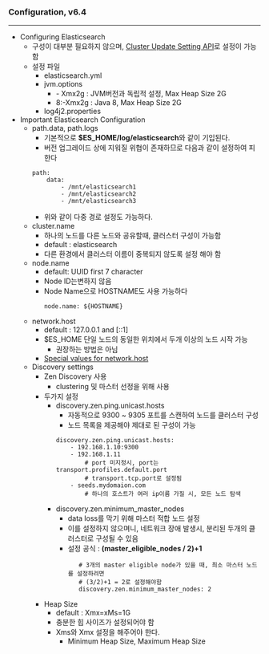 ### Configuration, v6.4
---
- Configuring Elasticsearch
    - 구성이 대부분 필요하지 않으며, [Cluster Update Setting API](https://www.elastic.co/guide/en/elasticsearch/reference/current/cluster-update-settings.html)로 설정이 가능함
    - 설정 파일
        - elasticsearch.yml 
        - jvm.options
            - \- Xmx2g : JVM버전과 독립적 설정, Max Heap Size 2G
            - 8:\-Xmx2g : Java 8, Max Heap Size 2G
        - log4j2.properties
- Important Elasticsearch Configuration
    - path.data, path.logs
        - 기본적으로 **$ES_HOME/log/elasticsearch**와 같이 기입된다.
        - 버전 업그레이드 상에 지워질 위협이 존재하므로 다음과 같이 설정하여 피한다
        ```
        path:
            data:
                - /mnt/elasticsearch1
                - /mnt/elasticsearch2
                - /mnt/elasticsearch3
        ```
        - 위와 같이 다중 경로 설정도 가능하다.
    - cluster.name
        - 하나의 노드를 다른 노드와 공유할때, 클러스터 구성이 가능함
        - default : elasticsearch
        - 다른 환경에서 클러스터 이름이 중복되지 않도록 설정 해야 함
    - node.name
        - default: UUID first 7 character
        - Node ID는변하지 않음
        - Node Name으로 HOSTNAME도 사용 가능하다
            ```
            node.name: ${HOSTNAME}
            ```
    - network.host
        - default : 127.0.0.1 and [::1]
        - $ES_HOME 단일 노드의 동일한 위치에서 두개 이상의 노드 시작 가능
            - 권장하는 방법은 아님
        - [Special values for network.host](https://www.elastic.co/guide/en/elasticsearch/reference/current/modules-network.html#network-interface-values)
    - Discovery settings
        - Zen Discovery 사용
            - clustering 및 마스터 선정을 위해 사용
        - 두가지 설정
            - discovery.zen.ping.unicast.hosts
                - 자동적으로 9300 ~ 9305 포트를 스캔하여 노드를 클러스터 구성
                - 노드 목록을 제공해야 제대로 된 구성이 가능
                ```
                discovery.zen.ping.unicast.hosts:
                    - 192.168.1.10:9300
                    - 192.168.1.11 
                        # port 미지정시, port는 transport.profiles.default.port
                        # transport.tcp.port로 설정됨
                    - seeds.mydomaion.com
                        # 하나의 호스트가 여러 ip이름 가질 시, 모든 노드 탐색
                ```
            - discovery.zen.minimum_master_nodes
                - data loss를 막기 위해 마스터 적합 노드 설정
                - 이를 설정하지 않으며니, 네트워크 장애 발생시, 분리된 두개의 클러스터로 구성될 수 있음
                - 설정 공식 : **(master_eligible_nodes / 2)+1**
                    ```    
                       # 3개의 master eligible node가 있을 때, 최소 마스터 노드를 설정하려면
                       # (3/2)+1 = 2로 설정해야함
                       discovery.zen.minimum_master_nodes: 2
                    ```
        - Heap Size
            - default : Xmx=xMs=1G
            - 충분한 힙 사이즈가 설정되어야 함
            - Xms와 Xmx 설정을 해주어야 한다.
                - Minimum Heap Size, Maximum Heap Size





